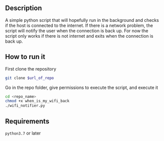 ## Description
A simple python script that will hopefully run in the background and checks if the host is connected to the internet. If there is a network problem, the script will notify the user when the connection is back up. For now the script only works if there is not internet and exits when the connection is back up.

## How to run it
First clone the repository
```bash
git clone $url_of_repo
```
Go in the repo folder, give permissions to execute the script, and execute it
```bash
cd <repo_name>
chmod +x when_is_my_wifi_back
./wifi_notifier.py
``` 

## Requirements 
`python3.7` or later
